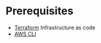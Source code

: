 # Prerequisites

- [Terraform](https://developer.hashicorp.com/terraform/install?product_intent=terraform) Infrastructure as code
- [AWS CLI](https://docs.aws.amazon.com/cli/latest/userguide/getting-started-install.html)
